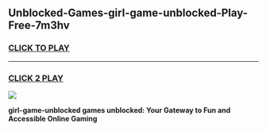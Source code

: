 
## Unblocked-Games-girl-game-unblocked-Play-Free-7m3hv
<h3>
<a href="https://premium76.site?title=girl-game-unblocked&ref=10A">CLICK TO PLAY</a></h3>
<hr>

<h3>
<a href="https://premium76.site?title=girl-game-unblocked&ref=10A">CLICK 2 PLAY</a>
  
</h3>

<a href="https://premium76.site?title=girl-game-unblocked&ref=10A"><img src="https://clearcache.store/games.png"></a>


**girl-game-unblocked games unblocked: Your Gateway to Fun and Accessible Online Gaming**
